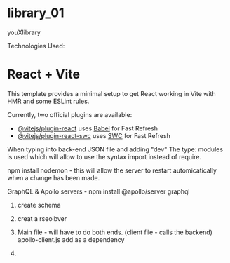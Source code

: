 # library_01

youXlibrary


Technologies Used:
# React + Vite

This template provides a minimal setup to get React working in Vite with HMR and some ESLint rules.

Currently, two official plugins are available:

- [@vitejs/plugin-react](https://github.com/vitejs/vite-plugin-react/blob/main/packages/plugin-react/README.md) uses [Babel](https://babeljs.io/) for Fast Refresh
- [@vitejs/plugin-react-swc](https://github.com/vitejs/vite-plugin-react-swc) uses [SWC](https://swc.rs/) for Fast Refresh




When typing into back-end JSON file and adding "dev"
The type: modules is used which will allow to use the syntax import instead of require.


npm install nodemon -
this will allow the server to restart automicatically when a change has been made.


GraphQL & Apollo servers -
npm install @apollo/server graphql



1. create schema
2. creat a rseolbver
3. Main file - will have to do both ends. (client file - calls the backend) apollo-client.js add as a dependency

4.